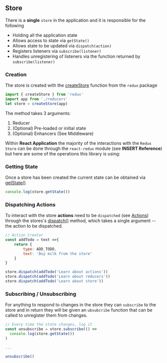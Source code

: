 ## Store

There is a **single** `store` in the application and it is responsible for the following

- Holding all the application state
- Allows access to state via `getState()`
- Allows state to be updated via `dispatch(action)`
- Registers listeners via `subscribe(listener)`
- Handles unregistering of listeners via the function returned by `subscribe(listener)`

### Creation

The store is created with the [createStore](https://redux.js.org/docs/api/createStore.html) function from the `redux` package 

```javascript 1.8
import { createStore } from 'redux'
import app from './reducers'
let store = createStore(app)
```

The method takes 3 arguments:
1. Reducer
2. (Optional) Pre-loaded or initial state
3. (Optional) Enhancers (See Middleware)

Within **React Application** the majority of the interactions with the `Redux Store` can be done through the `react-redux`
module (see **INSERT Reference**) but here are some of the operations this library is using:

### Getting State

Once a store has been created the current state can be obtained via [getState()](https://redux.js.org/docs/api/Store.html#getState)

```javascript 1.8
console.log(store.getState())
```

### Dispatching Actions

To interact with the store **actions** need to be `dispatched` (see [Actions](#actions)) through the stores's [dispatch()](https://redux.js.org/docs/api/Store.html#dispatch) 
method, which takes a single argument -- the action to be dispatched.

```javascript 1.8
// Action Creator
const addTodo = text =>{
    return {
        type: ADD_TODO,
        text: 'Buy milk from the store'
    }
}

store.dispatch(addTodo('Learn about actions'))
store.dispatch(addTodo('Learn about reducers'))
store.dispatch(addTodo('Learn about store'))
```

### Subscribing / Unsubscribing

For anything to respond to changes in the store they can `subscribe` to the store and in return they will be given an
`ubsubcribe` function that can be called to unregister them from changes.

```javascript 1.8
// Every time the state changes, log it
const unsubscribe = store.subscribe(() =>
  console.log(store.getState())
)

...

unsubscribe()
```